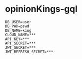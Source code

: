 # opinionKings-gql

```
DB_USER=user
DB_PWD=pswd
DB_NAME=king
CLOUD_NAME=***
API_KEY=***
API_SECRET=***
JWT_SECRET=***
JWT_REFRESH_SECRET=***
```